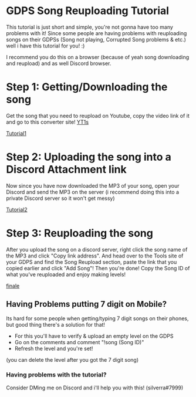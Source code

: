 # GDPS Song Reuploading Tutorial
This tutorial is just short and simple, you're not gonna have too many problems with it!
Since some people are having problems with reuploading songs on their GDPSs (Song not playing, Corrupted Song problems & etc.) well i have this tutorial for you! :)

I recommend you do this on a browser (because of yeah song downloading and reupload) and as well Discord browser.

# Step 1: Getting/Downloading the song
Get the song that you need to reupload on Youtube, copy the video link of it and go to this converter site!
[YT1s](https://yt1s.com/en151)

[Tutorial1](https://media.discordapp.net/attachments/923938269698334721/940143829783293972/tutorial1.png)

# Step 2: Uploading the song into a Discord Attachment link
Now since you have now downloaded the MP3 of your song, open your Discord and send the MP3 on the server (i recommend doing this into a private Discord server so it won't get messy)

[Tutorial2](https://media.discordapp.net/attachments/923938269698334721/940146933320790076/unknown.png)

# Step 3: Reuploading the song
After you upload the song on a discord server, right click the song name of the MP3 and click "Copy link address". And head over to the Tools site of your GDPS and find the Song Reupload section, paste the link that you copied earlier and click "Add Song"! Then you're done! Copy the Song ID of what you've reuploaded and enjoy making levels!

[finale](https://media.discordapp.net/attachments/923938269698334721/940150659725013032/finale.png)

## Having Problems putting 7 digit on Mobile?
Its hard for some people when getting/typing 7 digit songs on their phones, but good thing there's a solution for that!

- For this you'll have to verify & upload an empty level on the GDPS
- Go on the comments and comment "!song (Song ID)"
- Refresh the level and you're set!

(you can delete the level after you got the 7 digit song)

### Having problems with the tutorial?
Consider DMing me on Discord and i'll help you with this! (silverra#7999)

